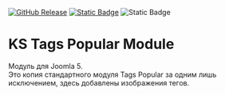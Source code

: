 [![GitHub Release](https://img.shields.io/github/v/release/mediafoks/mod_ks_tags_popular?display_name=release&style=flat-square&color=blue)](https://github.com/mediafoks/mod_ks_tags_popular/releases)
[![Static Badge](https://img.shields.io/badge/Joomla-5-orange?style=flat-square&logo=joomla&logoColor=white)](https://github.com/joomla/joomla-cms) ![Static Badge](https://img.shields.io/badge/type-module-yellow?style=flat-square)

# KS Tags Popular Module

Модуль для Joomla 5.\
Это копия стандартного модуля Tags Popular за одним лишь исключением, здесь добавлены изображения тегов.
